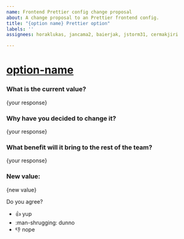 ```yaml
---
name: Frontend Prettier config change proposal
about: A change proposal to an Prettier frontend config.
title: "{option name} Prettier option"
labels: ''
assignees: horaklukas, jancama2, baierjak, jstorm31, cermakjiri

---
```


# [option-name](https://prettier.io/docs/en/options.html)

### What is the current value?

{your response}

### Why have you decided to change it?

{your response}

### What benefit will it bring to the rest of the team?

{your response}

### New value:

{new value}

Do you agree?

- :thumbsup: yup
- :man-shrugging: dunno
- :thumbsdown: nope

